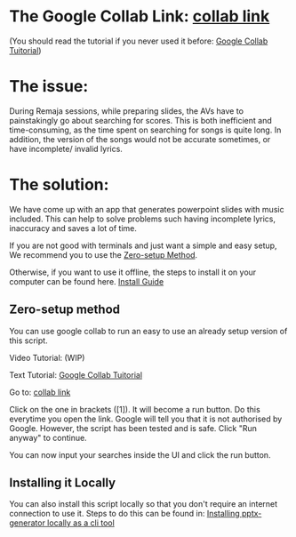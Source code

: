 # The Google Collab Link: [collab link](https://colab.research.google.com/drive/1lYKa7aeWkkQcBxrcUAk-ytR3sFIZ-Xew?usp=sharing) 
(You should read the tutorial if you never used it before: [Google Collab Tuitorial](https://github.com/JoelIrawanLim/pptx-generator/wiki/Google-Collab-Tutorial))

# The issue:
During Remaja sessions, while preparing slides, the AVs have to painstakingly go about searching for scores. This is both inefficient and time-consuming, as the time spent on searching for songs is quite long. In addition, the version of the songs would not be accurate sometimes, or have incomplete/ invalid lyrics. 
# The solution:
We have come up with an app that generates powerpoint slides with music included. This can help to solve problems such having incomplete lyrics, inaccuracy and saves a lot of time.

If you are not good with terminals and just want a simple and easy setup, We recommend you to use the [Zero-setup Method](https://github.com/JoelIrawanLim/pptx-generator?tab=readme-ov-file#zero-setup-method). 

Otherwise, if you want to use it offline, the steps to install it on your computer can be found here. [Install Guide](https://github.com/JoelIrawanLim/pptx-generator?tab=readme-ov-file#installing-it-locally)

## Zero-setup method
You can use google collab to run an easy to use an already setup version of this script. 

Video Tutorial: (WIP)

Text Tutorial: [Google Collab Tuitorial](https://github.com/JoelIrawanLim/pptx-generator/wiki/Google-Collab-Tutorial)

Go to: [collab link](https://colab.research.google.com/drive/1lYKa7aeWkkQcBxrcUAk-ytR3sFIZ-Xew?usp=sharing)

Click on the one in brackets ([1]). It will become a run button. Do this everytime you open the link. 
Google will tell you that it is not authorised by Google. However, the script has been tested and is safe. Click "Run anyway" to continue. 

You can now input your searches inside the UI and click the run button.

## Installing it Locally
You can also install this script locally so that you don't require an internet connection to use it. 
Steps to do this can be found in: [Installing pptx-generator locally as a cli tool](https://github.com/JoelIrawanLim/pptx-generator/wiki/Installing-pptx%E2%80%90generator-locally)
